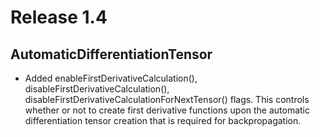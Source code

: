# Release 1.4

## AutomaticDifferentiationTensor

* Added enableFirstDerivativeCalculation(), disableFirstDerivativeCalculation(), disableFirstDerivativeCalculationForNextTensor() flags. This controls whether or not to create first derivative functions upon the automatic differentiation tensor creation that is required for backpropagation.
